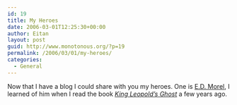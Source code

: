 ```yaml
---
id: 19
title: My Heroes
date: 2006-03-01T12:25:30+00:00
author: Eitan
layout: post
guid: http://www.monotonous.org/?p=19
permalink: /2006/03/01/my-heroes/
categories:
  - General
---
```

Now that I have a blog I could share with you my heroes. One is [E.D. Morel](http://en.wikipedia.org/wiki/E._D._Morel), I learned of him when I read the book [_King Leopold&#8217;s Ghost_](http://www.amazon.com/exec/obidos/tg/detail/-/0618001905?v=glance) a few years ago.